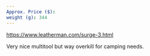 ```yaml
---
Approx. Price ($): 
weight (g): 344
---
```

https://www.leatherman.com/surge-3.html

Very nice multitool but way overkill for camping needs.